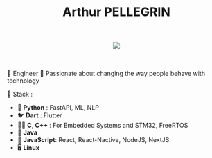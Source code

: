 <h1 align="center">Arthur PELLEGRIN</h1>

</br>
</br>
<div align=center>
<picture>
<source 
  srcset="https://github-readme-stats.vercel.app/api?username=ArtPel1805&show_icons=true&theme=dark"
  media="(prefers-color-scheme: dark)"
/>
<source
  srcset="https://github-readme-stats.vercel.app/api?username=ArtPel1805&show_icons=true"
  media="(prefers-color-scheme: light), (prefers-color-scheme: no-preference)"
/>
<img src="https://github-readme-stats.vercel.app/api?username=ArtPel1805&show_icons=true" />
</picture>
</div>
</br>
</br>


🌱 Engineer 🌱
Passionate about changing the way people behave with technology

🎨 Stack :

- 🐍 **Python** : FastAPI, ML, NLP
- 🐦 **Dart** : Flutter
- 👴🏼 **C, C++** : For Embedded Systems and STM32, FreeRTOS
- 🧩 **Java**
- 📡 **JavaScript**: React, React-Nactive, NodeJS, NextJS
- 🖥 **Linux**

